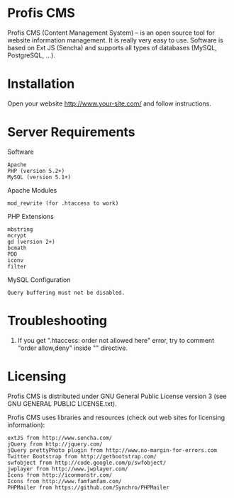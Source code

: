 Profis CMS
==========

Profis CMS (Content Management System) – is an open source tool for website information management. It is really very easy to use. Software is based on Ext JS (Sencha) and supports all types of databases (MySQL, PostgreSQL, ...). 

Installation
==========

Open your website http://www.your-site.com/ and follow instructions.

Server Requirements
==========

Software

    Apache
    PHP (version 5.2+)
    MySQL (version 5.1+)

Apache Modules

    mod_rewrite (for .htaccess to work)

PHP Extensions

    mbstring
    mcrypt
    gd (version 2+)
    bcmath
    PDO
    iconv
	filter

MySQL Configuration

	Query buffering must not be disabled.

Troubleshooting
==========
1. If you get ".htaccess: order not allowed here" error, try to comment "order allow,deny" inside "<Files PC_errors.txt>" directive.

Licensing
==========
Profis CMS is distributed under GNU General Public License version 3 (see GNU GENERAL PUBLIC LICENSE.txt).

Profis CMS uses libraries and resources (check out web sites for licensing information):
	
	extJS from http://www.sencha.com/
	jQuery from http://jquery.com/
	jQuery prettyPhoto plugin from http://www.no-margin-for-errors.com
	Twitter Bootstrap from http://getbootstrap.com/
	swfobject from http://code.google.com/p/swfobject/
	jwplayer from http://www.jwplayer.com/
	Icons from http://iconmonstr.com/
	Icons from http://www.famfamfam.com/
	PHPMailer from https://github.com/Synchro/PHPMailer
